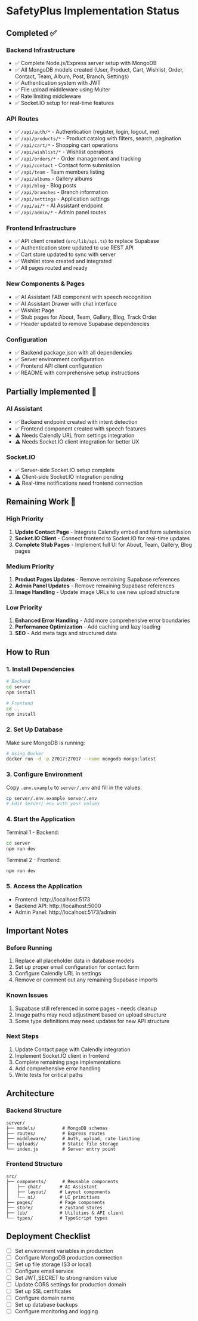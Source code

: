 # SafetyPlus Implementation Status

## Completed ✅

### Backend Infrastructure

- ✅ Complete Node.js/Express server setup with MongoDB
- ✅ All MongoDB models created (User, Product, Cart, Wishlist, Order, Contact, Team, Album, Post, Branch, Settings)
- ✅ Authentication system with JWT
- ✅ File upload middleware using Multer
- ✅ Rate limiting middleware
- ✅ Socket.IO setup for real-time features

### API Routes

- ✅ `/api/auth/*` - Authentication (register, login, logout, me)
- ✅ `/api/products/*` - Product catalog with filters, search, pagination
- ✅ `/api/cart/*` - Shopping cart operations
- ✅ `/api/wishlist/*` - Wishlist operations
- ✅ `/api/orders/*` - Order management and tracking
- ✅ `/api/contact` - Contact form submission
- ✅ `/api/team` - Team members listing
- ✅ `/api/albums` - Gallery albums
- ✅ `/api/blog` - Blog posts
- ✅ `/api/branches` - Branch information
- ✅ `/api/settings` - Application settings
- ✅ `/api/ai/*` - AI Assistant endpoint
- ✅ `/api/admin/*` - Admin panel routes

### Frontend Infrastructure

- ✅ API client created (`src/lib/api.ts`) to replace Supabase
- ✅ Authentication store updated to use REST API
- ✅ Cart store updated to sync with server
- ✅ Wishlist store created and integrated
- ✅ All pages routed and ready

### New Components & Pages

- ✅ AI Assistant FAB component with speech recognition
- ✅ AI Assistant Drawer with chat interface
- ✅ Wishlist Page
- ✅ Stub pages for About, Team, Gallery, Blog, Track Order
- ✅ Header updated to remove Supabase dependencies

### Configuration

- ✅ Backend package.json with all dependencies
- ✅ Server environment configuration
- ✅ Frontend API client configuration
- ✅ README with comprehensive setup instructions

## Partially Implemented 🔄

### AI Assistant

- ✅ Backend endpoint created with intent detection
- ✅ Frontend component created with speech features
- ⚠️ Needs Calendly URL from settings integration
- ⚠️ Needs Socket.IO client integration for better UX

### Socket.IO

- ✅ Server-side Socket.IO setup complete
- ⚠️ Client-side Socket.IO integration pending
- ⚠️ Real-time notifications need frontend connection

## Remaining Work 🔨

### High Priority

1. **Update Contact Page** - Integrate Calendly embed and form submission
2. **Socket.IO Client** - Connect frontend to Socket.IO for real-time updates
3. **Complete Stub Pages** - Implement full UI for About, Team, Gallery, Blog pages

### Medium Priority

1. **Product Pages Updates** - Remove remaining Supabase references
2. **Admin Panel Updates** - Remove remaining Supabase references
3. **Image Handling** - Update image URLs to use new upload structure

### Low Priority

1. **Enhanced Error Handling** - Add more comprehensive error boundaries
2. **Performance Optimization** - Add caching and lazy loading
3. **SEO** - Add meta tags and structured data

## How to Run

### 1. Install Dependencies

```bash
# Backend
cd server
npm install

# Frontend
cd ..
npm install
```

### 2. Set Up Database

Make sure MongoDB is running:

```bash
# Using Docker
docker run -d -p 27017:27017 --name mongodb mongo:latest
```

### 3. Configure Environment

Copy `.env.example` to `server/.env` and fill in the values:

```bash
cp server/.env.example server/.env
# Edit server/.env with your values
```

### 4. Start the Application

Terminal 1 - Backend:

```bash
cd server
npm run dev
```

Terminal 2 - Frontend:

```bash
npm run dev
```

### 5. Access the Application

- Frontend: http://localhost:5173
- Backend API: http://localhost:5000
- Admin Panel: http://localhost:5173/admin

## Important Notes

### Before Running

1. Replace all placeholder data in database models
2. Set up proper email configuration for contact form
3. Configure Calendly URL in settings
4. Remove or comment out any remaining Supabase imports

### Known Issues

1. Supabase still referenced in some pages - needs cleanup
2. Image paths may need adjustment based on upload structure
3. Some type definitions may need updates for new API structure

### Next Steps

1. Update Contact page with Calendly integration
2. Implement Socket.IO client in frontend
3. Complete remaining page implementations
4. Add comprehensive error handling
5. Write tests for critical paths

## Architecture

### Backend Structure

```
server/
├── models/          # MongoDB schemas
├── routes/          # Express routes
├── middleware/      # Auth, upload, rate limiting
├── uploads/         # Static file storage
└── index.js         # Server entry point
```

### Frontend Structure

```
src/
├── components/      # Reusable components
│   ├── chat/       # AI Assistant
│   ├── layout/     # Layout components
│   └── ui/         # UI primitives
├── pages/          # Page components
├── store/          # Zustand stores
├── lib/            # Utilities & API client
└── types/          # TypeScript types
```

## Deployment Checklist

- [ ] Set environment variables in production
- [ ] Configure MongoDB production connection
- [ ] Set up file storage (S3 or local)
- [ ] Configure email service
- [ ] Set JWT_SECRET to strong random value
- [ ] Update CORS settings for production domain
- [ ] Set up SSL certificates
- [ ] Configure domain name
- [ ] Set up database backups
- [ ] Configure monitoring and logging
